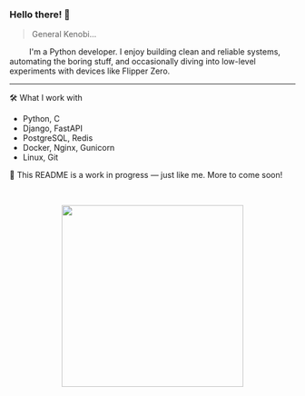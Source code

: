 ### Hello there! 👋

> General Kenobi...
> 
⠀⠀⠀
I'm a Python developer. I enjoy building clean and reliable systems, automating the boring stuff, and occasionally diving into low-level experiments with devices like Flipper Zero.

---

🛠️ What I work with
- Python, C
- Django, FastAPI
- PostgreSQL, Redis
- Docker, Nginx, Gunicorn
- Linux, Git

📝 This README is a work in progress — just like me. More to come soon!

&nbsp;
<div align="center">
  <img src="https://onlinegiftools.com/images/examples-onlinegiftools/surface-3d-projection-black-and-white.gif" width="320"/>
</div>
